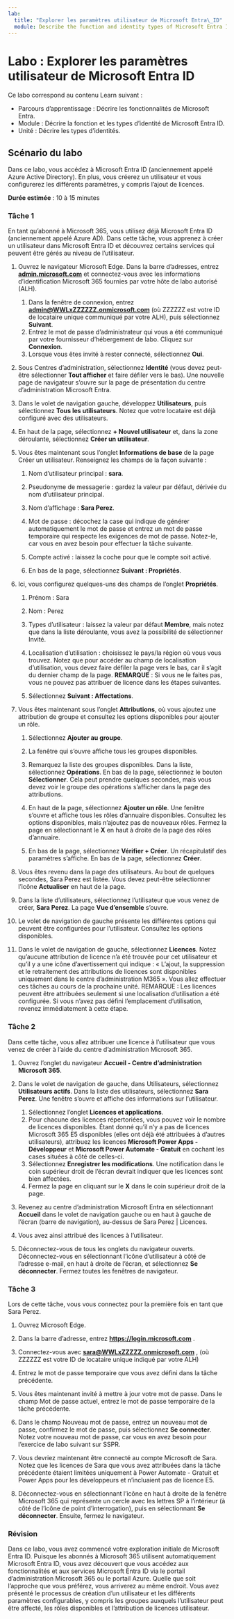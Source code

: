 ```yaml
---
lab:
  title: "Explorer les paramètres utilisateur de Microsoft Entra\_ID"
  module: Describe the function and identity types of Microsoft Entra ID
---
```


# Labo : Explorer les paramètres utilisateur de Microsoft Entra ID

Ce labo correspond au contenu Learn suivant :

- Parcours d’apprentissage : Décrire les fonctionnalités de Microsoft Entra.
- Module : Décrire la fonction et les types d’identité de Microsoft Entra ID.
- Unité : Décrire les types d’identités.

## Scénario du labo

Dans ce labo, vous accédez à Microsoft Entra ID (anciennement appelé Azure Active Directory).  En plus, vous créerez un utilisateur et vous configurerez les différents paramètres, y compris l’ajout de licences.  

**Durée estimée** : 10 à 15 minutes

### Tâche 1

En tant qu’abonné à Microsoft 365, vous utilisez déjà Microsoft Entra ID (anciennement appelé Azure AD).  Dans cette tâche, vous apprenez à créer un utilisateur dans Microsoft Entra ID et découvrez certains services qui peuvent être gérés au niveau de l’utilisateur.

1. Ouvrez le navigateur Microsoft Edge. Dans la barre d’adresses, entrez **[admin.microsoft.com](https://admin.microsoft.com)** et connectez-vous avec les informations d’identification Microsoft 365 fournies par votre hôte de labo autorisé (ALH).
    1. Dans la fenêtre de connexion, entrez **admin@WWLxZZZZZZ.onmicrosoft.com** (où ZZZZZZ est votre ID de locataire unique communiqué par votre ALH), puis sélectionnez **Suivant**.
    1. Entrez le mot de passe d’administrateur qui vous a été communiqué par votre fournisseur d’hébergement de labo. Cliquez sur **Connexion**.
    1. Lorsque vous êtes invité à rester connecté, sélectionnez **Oui**.

1. Sous Centres d’administration, sélectionnez **Identité** (vous devez peut-être sélectionner **Tout afficher** et faire défiler vers le bas).  Une nouvelle page de navigateur s’ouvre sur la page de présentation du centre d’administration Microsoft Entra.

1. Dans le volet de navigation gauche, développez **Utilisateurs**, puis sélectionnez **Tous les utilisateurs**. Notez que votre locataire est déjà configuré avec des utilisateurs.

1. En haut de la page, sélectionnez **+ Nouvel utilisateur** et, dans la zone déroulante, sélectionnez **Créer un utilisateur**.

1. Vous êtes maintenant sous l’onglet **Informations de base** de la page Créer un utilisateur. Renseignez les champs de la façon suivante :
    1. Nom d’utilisateur principal : **sara**.

    1. Pseudonyme de messagerie : gardez la valeur par défaut, dérivée du nom d’utilisateur principal.

    1. Nom d’affichage : **Sara Perez**.

    1. Mot de passe : décochez la case qui indique de générer automatiquement le mot de passe et entrez un mot de passe temporaire qui respecte les exigences de mot de passe. Notez-le, car vous en avez besoin pour effectuer la tâche suivante.

    1. Compte activé : laissez la coche pour que le compte soit activé.

    1. En bas de la page, sélectionnez **Suivant : Propriétés**.

1. Ici, vous configurez quelques-uns des champs de l’onglet **Propriétés**.

    1. Prénom : Sara

    1. Nom : Perez

    1. Types d’utilisateur : laissez la valeur par défaut **Membre**, mais notez que dans la liste déroulante, vous avez la possibilité de sélectionner Invité.

    1. Localisation d’utilisation : choisissez le pays/la région où vous vous trouvez.  Notez que pour accéder au champ de localisation d’utilisation, vous devez faire défiler la page vers le bas, car il s’agit du dernier champ de la page.  **REMARQUE** : Si vous ne le faites pas, vous ne pouvez pas attribuer de licence dans les étapes suivantes.

    1. Sélectionnez **Suivant : Affectations**.

1. Vous êtes maintenant sous l’onglet **Attributions**, où vous ajoutez une attribution de groupe et consultez les options disponibles pour ajouter un rôle.

    1. Sélectionnez **Ajouter au groupe**.

    1. La fenêtre qui s’ouvre affiche tous les groupes disponibles.  

    1. Remarquez la liste des groupes disponibles.  Dans la liste, sélectionnez **Opérations**.  En bas de la page, sélectionnez le bouton **Sélectionner**.  Cela peut prendre quelques secondes, mais vous devez voir le groupe des opérations s’afficher dans la page des attributions.

    1. En haut de la page, sélectionnez **Ajouter un rôle**.  Une fenêtre s’ouvre et affiche tous les rôles d’annuaire disponibles.  Consultez les options disponibles, mais n’ajoutez pas de nouveaux rôles.  Fermez la page en sélectionnant le **X** en haut à droite de la page des rôles d’annuaire.
    1. En bas de la page, sélectionnez **Vérifier + Créer**. Un récapitulatif des paramètres s’affiche.  En bas de la page, sélectionnez **Créer**.

1. Vous êtes revenu dans la page des utilisateurs.  Au bout de quelques secondes, Sara Perez est listée.  Vous devez peut-être sélectionner l’icône **Actualiser** en haut de la page.

1. Dans la liste d’utilisateurs, sélectionnez l’utilisateur que vous venez de créer, **Sara Perez**.  La page **Vue d’ensemble** s’ouvre.

1. Le volet de navigation de gauche présente les différentes options qui peuvent être configurées pour l’utilisateur. Consultez les options disponibles.

1. Dans le volet de navigation de gauche, sélectionnez **Licences**.  Notez qu’aucune attribution de licence n’a été trouvée pour cet utilisateur et qu’il y a une icône d’avertissement qui indique : « L’ajout, la suppression et le retraitement des attributions de licences sont disponibles uniquement dans le centre d’administration M365 ».  Vous allez effectuer ces tâches au cours de la prochaine unité.  REMARQUE : Les licences peuvent être attribuées seulement si une localisation d’utilisation a été configurée. Si vous n’avez pas défini l’emplacement d’utilisation, revenez immédiatement à cette étape.

### Tâche 2

Dans cette tâche, vous allez attribuer une licence à l’utilisateur que vous venez de créer à l’aide du centre d’administration Microsoft 365.

1. Ouvrez l’onglet du navigateur **Accueil - Centre d’administration Microsoft 365**.

1. Dans le volet de navigation de gauche, dans Utilisateurs, sélectionnez **Utilisateurs actifs**.  Dans la liste des utilisateurs, sélectionnez **Sara Perez**.  Une fenêtre s’ouvre et affiche des informations sur l’utilisateur.  

    1. Sélectionnez l’onglet **Licences et applications**.
    1. Pour chacune des licences répertoriées, vous pouvez voir le nombre de licences disponibles.  Étant donné qu’il n’y a pas de licences Microsoft 365 E5 disponibles (elles ont déjà été attribuées à d’autres utilisateurs), attribuez les licences **Microsoft Power Apps - Développeur** et **Microsoft Power Automate - Gratuit** en cochant les cases situées à côté de celles-ci.
    1. Sélectionnez **Enregistrer les modifications**. Une notification dans le coin supérieur droit de l’écran devrait indiquer que les licences sont bien affectées.
    1. Fermez la page en cliquant sur le **X** dans le coin supérieur droit de la page.

1. Revenez au centre d’administration Microsoft Entra en sélectionnant **Accueil** dans le volet de navigation gauche ou en haut à gauche de l’écran (barre de navigation), au-dessus de Sara Perez | Licences.

1. Vous avez ainsi attribué des licences à l’utilisateur.

1. Déconnectez-vous de tous les onglets du navigateur ouverts. Déconnectez-vous en sélectionnant l’icône d’utilisateur à côté de l’adresse e-mail, en haut à droite de l’écran, et sélectionnez **Se déconnecter**. Fermez toutes les fenêtres de navigateur.

### Tâche 3

Lors de cette tâche, vous vous connectez pour la première fois en tant que Sara Perez.

1. Ouvrez Microsoft Edge.

2. Dans la barre d’adresse, entrez **https://login.microsoft.com** .

3. Connectez-vous avec **sara@WWLxZZZZZ.onmicrosoft.com** , (où ZZZZZZ est votre ID de locataire unique indiqué par votre ALH)
4. Entrez le mot de passe temporaire que vous avez défini dans la tâche précédente.

5. Vous êtes maintenant invité à mettre à jour votre mot de passe. Dans le champ Mot de passe actuel, entrez le mot de passe temporaire de la tâche précédente.

6. Dans le champ Nouveau mot de passe, entrez un nouveau mot de passe, confirmez le mot de passe, puis sélectionnez **Se connecter**.  Notez votre nouveau mot de passe, car vous en avez besoin pour l’exercice de labo suivant sur SSPR.

7. Vous devriez maintenant être connecté au compte Microsoft de Sara.  Notez que les licences de Sara que vous avez attribuées dans la tâche précédente étaient limitées uniquement à Power Automate - Gratuit et Power Apps pour les développeurs et n’incluaient pas de licence E5.

8. Déconnectez-vous en sélectionnant l’icône en haut à droite de la fenêtre Microsoft 365 qui représente un cercle avec les lettres SP à l’intérieur (à côté de l’icône de point d’interrogation), puis en sélectionnant **Se déconnecter**. Ensuite, fermez le navigateur.

### Révision

Dans ce labo, vous avez commencé votre exploration initiale de Microsoft Entra ID. Puisque les abonnés à Microsoft 365 utilisent automatiquement Microsoft Entra ID, vous avez découvert que vous accédez aux fonctionnalités et aux services Microsoft Entra ID via le portail d’administration Microsoft 365 ou le portail Azure.  Quelle que soit l’approche que vous préférez, vous arriverez au même endroit.  Vous avez présenté le processus de création d’un utilisateur et les différents paramètres configurables, y compris les groupes auxquels l’utilisateur peut être affecté, les rôles disponibles et l’attribution de licences utilisateur.
